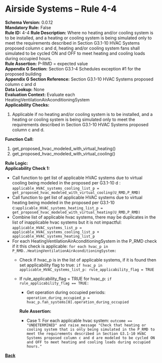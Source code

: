 # Airside Systems – Rule 4-4
**Schema Version:** 0.0.12  
**Mandatory Rule:** False  
**Rule ID:** 4-4
**Rule Description:** Where no heating and/or cooling system is to be installed, and a heating or cooling system is being simulated only to meet the requirements described in Section G3.1-10 HVAC Systems proposed column c and d, heating and/or cooling system fans shall simulated to be cycled ON and OFF to meet heating and cooling loads during occupied hours.  
**Rule Assertion:** P-RMD = expected value                                             
**Appendix G Section:** Section G3.1-4 Schedules exception #1 for the proposed building  
**Appendix G Section Reference:** Section G3.1-10 HVAC Systems proposed column c and d  
**Data Lookup:** None  
**Evaluation Context:** Evaluate each HeatingVentilationAirAconditioningSystem  
**Applicability Checks:**

1. Applicable if no heating and/or cooling system is to be installed, and a heating or cooling system is being simulated only to meet the requirements described in Section G3.1-10 HVAC Systems proposed column c and d.

**Function Call:** 

1. get_proposed_hvac_modeled_with_virtual_heating()
2. get_proposed_hvac_modeled_with_virtual_cooling()

**Rule Logic:**  
**Applicability Check 1:**
- Call function to get list of applicable HVAC systems due to virtual cooling being modeled in the proposed per G3.1-10 d : `applicable_HVAC_systems_cooling_list_p = get_proposed_hvac_modeled_with_virtual_cooling(U_RMD,P_RMD)`
- Call function to get list of applicable HVAC systems due to virtual heating being modeled in the proposed per G3.1-10 c:`applicable_HVAC_systems_heating_list_p = get_proposed_hvac_modeled_with_virtual_heating(U_RMD,P_RMD)`
- Combine list of applicable hvac systems, there may be duplicates in the list of inapplicable hvac systems but it is not impactful: `applicable_HVAC_systems_list_p = applicable_HVAC_systems_cooling_list_p + applicable_HVAC_systems_heating_list_p`
- For each HeatingVentilationAirAconditioningSystem in the P_RMD check if it this check is applicable: `for each hvac_p in P_RMD..HeatingVentilationAirAconditioningSystem:`
    - Check if hvac_p is in the list of applicable systems, if it is found then set applicability flag to true: `if hvac_p in applicable_HVAC_systems_list_p: rule_applicability_flag = TRUE`
    - If rule_applicability_flag = TRUE for hvac_p: `if rule_applicability_flag == TRUE:`
        - Get operation during occupied periods: `operation_during_occupied_p = hvac_p.fan_systems[0].operation_during_occupied`  

        **Rule Assertion:**  
        - Case 1: For each applicable hvac system: `outcome == "UNDETERMINED" and raise_message "Check that heating or cooling system that is only being simulated in the P_RMD to meet the requirements described in Section G3.1-10 HVAC Systems proposed column c and d are modeled to be cycled ON and OFF to meet heating and cooling loads during occupied hours."`
    

**[Back](../_toc.md)**